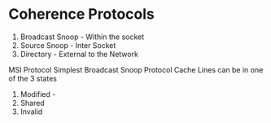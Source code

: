 # Coherence Protocols

1. Broadcast Snoop - Within the socket
2. Source Snoop - Inter Socket
3. Directory - External to the Network

MSI Protocol
Simplest Broadcast Snoop Protocol
Cache Lines can be in one of the 3 states
1. Modified - 
2. Shared
3. Invalid
   
